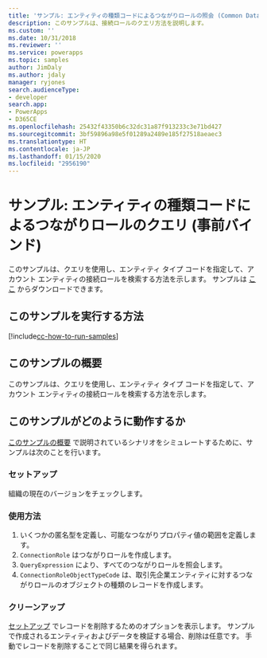 ```yaml
---
title: 'サンプル: エンティティの種類コードによるつながりロールの照会 (Common Data Service) | Microsoft Docs'
description: このサンプルは、接続ロールのクエリ方法を説明します。
ms.custom: ''
ms.date: 10/31/2018
ms.reviewer: ''
ms.service: powerapps
ms.topic: samples
author: JimDaly
ms.author: jdaly
manager: ryjones
search.audienceType:
- developer
search.app:
- PowerApps
- D365CE
ms.openlocfilehash: 25432f43350b6c32dc31a87f913233c3e71bd427
ms.sourcegitcommit: 3bf59896a98e5f01289a2489e185f27518aeaec3
ms.translationtype: HT
ms.contentlocale: ja-JP
ms.lasthandoff: 01/15/2020
ms.locfileid: "2956190"
---
```

# <a name="sample-query-connection-roles-by-entity-type-code-early-bound"></a>サンプル: エンティティの種類コードによるつながりロールのクエリ (事前バインド)

このサンプルは、クエリを使用し、エンティティ タイプ コードを指定して、アカウント エンティティの接続ロールを検索する方法を示します。 サンプルは [ここ](https://github.com/Microsoft/PowerApps-Samples/tree/master/cds/orgsvc/C%23/QueryRoleByEntityType) からダウンロードできます。

## <a name="how-to-run-this-sample"></a>このサンプルを実行する方法

[!include[cc-how-to-run-samples](../../includes/cc-how-to-run-samples.md)]

## <a name="what-this-sample-does"></a>このサンプルの概要

このサンプルは、クエリを使用し、エンティティ タイプ コードを指定して、アカウント エンティティの接続ロールを検索する方法を示します。

## <a name="how-this-sample-works"></a>このサンプルがどのように動作するか

[このサンプルの概要](#what-this-sample-does) で説明されているシナリオをシミュレートするために、サンプルは次のことを行います。

### <a name="setup"></a>セットアップ

組織の現在のバージョンをチェックします。

### <a name="demonstrate"></a>使用方法

1. いくつかの匿名型を定義し、可能なつながりプロパティ値の範囲を定義します。
2. `ConnectionRole` はつながりロールを作成します。
3. `QueryExpression` により、すべてのつながりロールを照会します。
4. `ConnectionRoleObjectTypeCode` は、取引先企業エンティティに対するつながりロールのオブジェクトの種類のレコードを作成します。 

### <a name="clean-up"></a>クリーンアップ

[セットアップ](#setup) でレコードを削除するためのオプションを表示します。 サンプルで作成されるエンティティおよびデータを検証する場合、削除は任意です。 手動でレコードを削除することで同じ結果を得られます。
